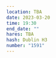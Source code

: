 ```yaml
---
location: TBA
date: 2023-03-20
time: 19:30
end_date: ""
hares: TBA
hash: Dublin H3
number: "1591"
---
```

